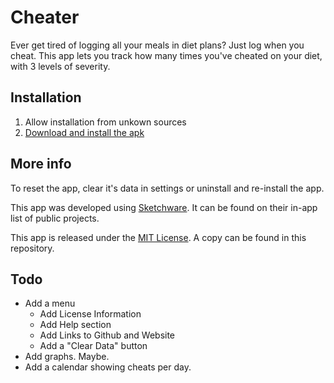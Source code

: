 # Cheater

Ever get tired of logging all your meals in diet plans? Just log when you cheat. This app lets you track how many times you've cheated on your diet, with 3 levels of severity.

## Installation
1. Allow installation from unkown sources
2. [Download and install the apk](https://github.com/DrakeShady/cheater/blob/master/release/cheater.apk)

## More info

To reset the app, clear it's data in settings or uninstall and re-install the app.

This app was developed using [Sketchware](http://sketchware.io/jsp/en/index.jsp). It can be found on their in-app list of public projects.

This app is released under the [MIT License](https://opensource.org/licenses/MIT). A copy can be found in this repository.

## Todo
 * Add a menu
   * Add License Information
   * Add Help section
   * Add Links to Github and Website
   * Add a "Clear Data" button
 * Add graphs. Maybe.
 * Add a calendar showing cheats per day.
